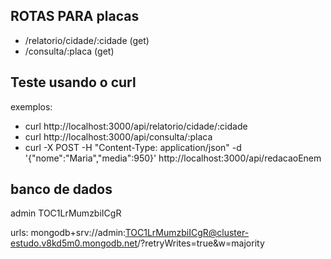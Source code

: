 ## ROTAS PARA placas

- /relatorio/cidade/:cidade (get)
- /consulta/:placa (get)


## Teste usando o curl

exemplos:

- curl http://localhost:3000/api/relatorio/cidade/:cidade
- curl http://localhost:3000/api/consulta/:placa
- curl -X POST -H "Content-Type: application/json" -d '{"nome":"Maria","media":950}' http://localhost:3000/api/redacaoEnem

## banco de dados
admin
TOC1LrMumzbiICgR

urls: mongodb+srv://admin:TOC1LrMumzbiICgR@cluster-estudo.v8kd5m0.mongodb.net/?retryWrites=true&w=majority
